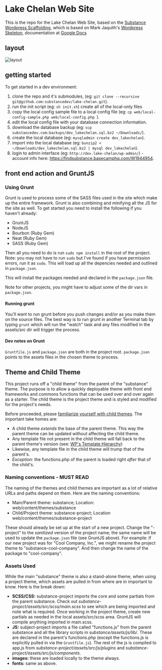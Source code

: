 # Lake Chelan Web Site

This is the repo for the Lake Chelan Web Site, based on the [Substance Wordpress Scaffolding](https://github.com/substancedev/scaffold-wp), which is based on Mark Jaquith's [Wordpress Skeleton](https://github.com/markjaquith/WordPress-Skeleton), documentation at [Google Docs](https://docs.google.com/a/findsubstance.com/document/d/1JjYtYmlYKqJlIUdhDr4QYTsofzy4RxzX-zzSzbA-cSI/edit)

## layout

![layout](/docs/img/dir-layout.png)

## getting started

To get started in a dev environment:

1.	clone the repo and it's submodules, (eg: `git clone --recursive git@github.com:substancedev/lake-chelan.git`).
1.	run the init script (eg: `sh init.sh`) create all of the local-only files
1.	copy the local config sample file to a local config file (eg: `cp web/local-config-sample.php web/local-config.php `).
1.	edit the local config file with your database connection information.
1.	download the database backup (eg: `scp substancedev.com:backups/dev_lakechelan.sql.bz2 ~/Downloads/`).
1.	create the local database (eg: `mysqladmin create dev_lakechelan`).
1.	import into the local database (eg: `bunzip2 < ~/Downloads/dev_lakechelan.sql.bz2 | mysql dev_lakechelan`).
1.	login to admin interface (eg: `http://dev.lake-chelan/wp-admin/`) - account info here: https://findsubstance.basecamphq.com/W1944954.

## front end action and GruntJS

### Using Grunt

Grunt is used to process some of the SASS files used in the site which make up the entire framework. Grunt is also combining and minifying all the JS for the site as well. To get started you need to install the following if you haven't already:

* GruntJS
* NodeJS
* Bourbon (Ruby Gem)
* Neat (Ruby Gem)
* SASS (Ruby Gem)

Then all you need to do is run `sudo npm install` in the root of the project. Note: you may not have to run `sudo` but I've found if you have permission errors, run it as `sudo`. This will load up all the depencies needed and outlined in `package.json`.

This will install the packages needed and declared in the `package.json` file.

Note for other projects, you might have to adjust some of the dir vars in `package.json`.

#### Running grunt

You'll want to run grunt before you push changes and/or as you make them on the source files. The best way is to run grunt in another Terminal tab by typing `grunt` which will run the "watch" task and any files modified in the assets/src dir will trigger the process.

#### Dev notes on Grunt

`Gruntfile.js` and `package.json` are both in the project root. `package.json` points to the assets files in the chosen theme to process. 

## Theme and Child Theme

This project runs off a "child theme" from the parent of the "substance" theme. The purpose is to allow a quickly deployable theme with front end frameworks and commons functions that can be used over and over again as a starter. The child theme is the project theme and is styled and modified for the project's needs.

Before proceeded, please <a href="http://codex.wordpress.org/Child_Themes">familiarize yourself with child themes</a>. The important take homes are:

* A child theme _extends_ the base of the parent theme. This way the parent theme can be updated without affecting the child theme.
* Any template file not present in the child theme will fall back to the parent theme's version (see: <a href="http://codex.wordpress.org/Template_Hierarchy">WP's Template Hierarchy</a>)
* Likewise, any template file in the child theme will trump that of the parent's.
* _Exception:_ the functions.php of the parent is loaded right _after_ that of the child's.

### Naming conventions - MUST READ

The naming of the themes and child themes are important as a lot of relative URLs and paths depend on them. Here are the naming conventions:

* Main/Parent theme: substance; Location: web/content/themes/substance
* Child/Project theme: substance-project; Location web/content/themes/substance-project

These should already be set up at the start of a new project. Change the "-project" to the _sanitized_ version of the project name; the same name will be used to update the `package.json` file (see GruntJS above). For example: if our new project was for "Cool Company, Inc.", we might rename the project theme to "substance-cool-company". And then change the name of the package to "cool-company".

### Assets Used

While the main "substance" theme is also a stand-alone theme, when using a project theme, which assets are pulled in from where are in important to know. Here is the break down:

* **SCSS/CSS:** substance-project imports the core and some partials from the parent substance. Check out _substance-project/assets/src/scss/main.scss_ to see which are being imported and note what is required. Once working in the project theme, create new partials as needed in the local assets/src/scss area. GruntJS will compile anything imported in main.scss.
* **JS:** subject-project imports a file called "functions.js" from the parent substance and all the library scripts in _substance/assets/js/lib/_. These are declared in the parent's functions.php (except the functions.js is explicitly pulled in via the `Gruntfile.js`). The rest of the js is compiled to app.js from _substance-project/assets/src/js/plugins_ and _substance-project/assets/src/js/components_.
* **images:** these are loaded locally to the theme always.
* **fonts:** same as above.





